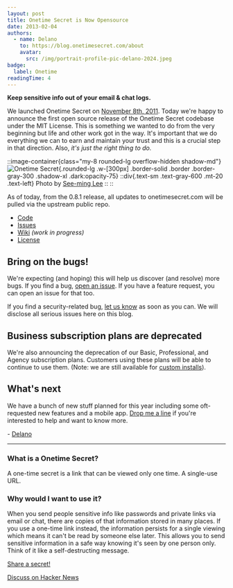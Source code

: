 ```yaml
---
layout: post
title: Onetime Secret is Now Opensource
date: 2013-02-04
authors:
  - name: Delano
    to: https://blog.onetimesecret.com/about
    avatar:
      src: /img/portrait-profile-pic-delano-2024.jpeg
badge:
  label: Onetime
readingTime: 4
---
```



**Keep sensitive info out of your email & chat logs.**

We launched Onetime Secret on [November 8th, 2011](http://news.ycombinator.com/item?id=3207489). Today we're happy to announce the first open source release of the Onetime Secret codebase under the MIT License. This is something we wanted to do from the very beginning but life and other work got in the way. It's important that we do everything we can to earn and maintain your trust and this is a crucial step in that direction. Also, *it's just the right thing to do.*

::image-container{class="my-8 rounded-lg overflow-hidden shadow-md"}
  ![Onetime Secret](/img/blog/2013/ots-locks.jpg){.rounded-lg   .w-[300px] .border-solid .border .border-gray-300 .shadow-xl .dark:opacity-75}
  ::div{.text-sm .text-gray-600 .mt-20 .text-left}
    Photo by [See-ming Lee](https://www.flickr.com/photos/seeminglee/8357585327/)
  ::
::

As of today, from the 0.8.1 release, all updates to onetimesecret.com will be pulled via the upstream public repo.

- [Code](https://github.com/onetimesecret/onetimesecret)
- [Issues](https://github.com/onetimesecret/onetimesecret/issues)
- [Wiki](https://github.com/onetimesecret/onetimesecret/wiki) *(work in progress)*
- [License](https://raw.github.com/onetimesecret/onetimesecret/master/LICENSE.txt)

## Bring on the bugs!

We're expecting (and hoping) this will help us discover (and resolve) more bugs. If you find a bug, [open an issue](https://github.com/onetimesecret/onetimesecret/issues). If you have a feature request, you can open an issue for that too.

If you find a security-related bug, [let us know](https://onetimesecret.com/info/security) as soon as you can. We will disclose all serious issues here on this blog.

## Business subscription plans are deprecated

We're also announcing the deprecation of our Basic, Professional, and Agency subscription plans. Customers using these plans will be able to continue to use them. (Note: we are still available for [custom installs](mailto:custom@onetimesecret.com)).

## What's next

We have a bunch of new stuff planned for this year including some oft-requested new features and a mobile app. [Drop me a line](mailto:contribute@onetimesecret.com) if you're interested to help and want to know more.

\- [Delano](https://onetimesecret.com/about)

---

### What is a Onetime Secret?

A one-time secret is a link that can be viewed only one time. A single-use URL.

### Why would I want to use it?

When you send people sensitive info like passwords and private links via email or chat, there are copies of that information stored in many places. If you use a one-time link instead, the information persists for a single viewing which means it can't be read by someone else later. This allows you to send sensitive information in a safe way knowing it's seen by one person only. Think of it like a self-destructing message.

[Share a secret!](https://onetimesecret.com/)

[Discuss on Hacker News](https://news.ycombinator.com/item?id=5140778)
